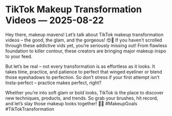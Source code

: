 # TikTok Makeup Transformation Videos — 2025-08-22

Hey there, makeup mavens! Let’s talk about TikTok makeup transformation videos – the good, the glam, and the gorgeous! 😍💄 If you haven’t scrolled through these addictive vids yet, you’re seriously missing out! From flawless foundation to killer contour, these creators are bringing major makeup inspo to your feed.

But let’s be real – not every transformation is as effortless as it looks. It takes time, practice, and patience to perfect that winged eyeliner or blend those eyeshadows to perfection. So don’t stress if your first attempt isn’t Insta-perfect – practice makes perfect, right?

Whether you’re into soft glam or bold looks, TikTok is the place to discover new techniques, products, and trends. So grab your brushes, hit record, and let’s slay those makeup looks together! 💋✨ #MakeupGoals #TikTokTransformation